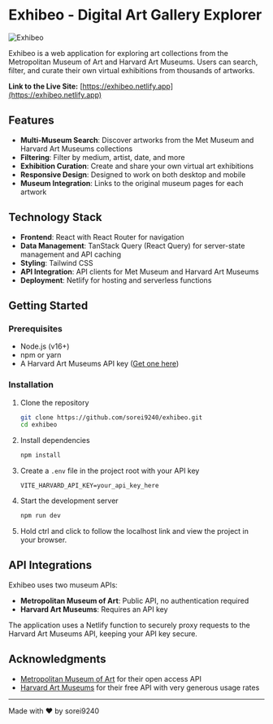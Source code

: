 # Exhibeo - Digital Art Gallery Explorer

![Exhibeo](https://exhibeo.netlify.app/images/logo.png)

Exhibeo is a web application for exploring art collections from the Metropolitan Museum of Art and Harvard Art Museums. Users can search, filter, and curate their own virtual exhibitions from thousands of artworks.

**Link to the Live Site:** [https://exhibeo.netlify.app](https://exhibeo.netlify.app)

## Features

- **Multi-Museum Search**: Discover artworks from the Met Museum and Harvard Art Museums collections
- **Filtering**: Filter by medium, artist, date, and more
- **Exhibition Curation**: Create and share your own virtual art exhibitions
- **Responsive Design**: Designed to work on both desktop and mobile
- **Museum Integration**: Links to the original museum pages for each artwork

## Technology Stack

- **Frontend**: React with React Router for navigation
- **Data Management**: TanStack Query (React Query) for server-state management and API caching
- **Styling**: Tailwind CSS
- **API Integration**: API clients for Met Museum and Harvard Art Museums
- **Deployment**: Netlify for hosting and serverless functions

## Getting Started

### Prerequisites

- Node.js (v16+)
- npm or yarn
- A Harvard Art Museums API key ([Get one here](https://harvardartmuseums.org/collections/api))

### Installation

1. Clone the repository
   ```bash
   git clone https://github.com/sorei9240/exhibeo.git
   cd exhibeo
   ```

2. Install dependencies
   ```bash
   npm install
   ```

3. Create a `.env` file in the project root with your API key
   ```
   VITE_HARVARD_API_KEY=your_api_key_here
   ```

4. Start the development server
   ```bash
   npm run dev
   ```

5. Hold ctrl and click to follow the localhost link and view the project in your browser.


## API Integrations

Exhibeo uses two museum APIs:

- **Metropolitan Museum of Art**: Public API, no authentication required
- **Harvard Art Museums**: Requires an API key

The application uses a Netlify function to securely proxy requests to the Harvard Art Museums API, keeping your API key secure.

## Acknowledgments

- [Metropolitan Museum of Art](https://metmuseum.org/) for their open access API
- [Harvard Art Museums](https://harvardartmuseums.org/) for their free API with very generous usage rates

---

Made with ❤️ by sorei9240